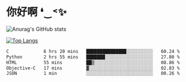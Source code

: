 # 你好啊 ❛‿˂✨

![Anurag's GitHub stats](https://github-readme-stats.vercel.app/api?username=ZombieFly&count_private=true&show_icons=true)

[![Top Langs](https://github-readme-stats.vercel.app/api/top-langs/?username=ZombieFly&layout=compact&count_private=true&hide=Ruby,makefile)](https://github.com/anuraghazra/github-readme-stats)

<!--START_SECTION:waka-->

```txt
C             6 hrs 20 mins   ███████████████░░░░░░░░░░   60.24 %
Python        2 hrs 55 mins   ███████░░░░░░░░░░░░░░░░░░   27.80 %
HTML          55 mins         ██▒░░░░░░░░░░░░░░░░░░░░░░   08.86 %
Objective-C   17 mins         ▓░░░░░░░░░░░░░░░░░░░░░░░░   02.83 %
JSON          1 min           ░░░░░░░░░░░░░░░░░░░░░░░░░   00.26 %
```

<!--END_SECTION:waka-->
